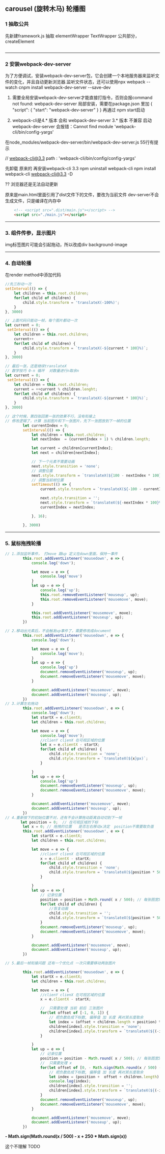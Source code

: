 ## carousel (旋转木马) 轮播图

### 1 抽取公共
先新建framework.js 抽取 elementWrapper TextWrapper  公共部分，createElement
```javascript
```
--- 
### 2 安装webpack-dev-server

为了方便调试，安装webpack-dev-server包，它会创建一个本地服务器来监听文件的变化，并且自动更新浏览器.监听文件状态，还可以使用npx webpack --watch
cnpm install webpack-dev-server --save-dev

1. 需要全局安装webpack-dev-server才能直接打指令，否则会报command not found: webpack-dev-server
局部安装，需要在package.json 里加
{
    "script": {
        "start": "webpack-dev-server"
    }
}
再通过 npm start启动



2. webpack-cli是4.* 版本 会和 webpack-dev-server 3.* 版本 不兼容
启动 webpack-dev-server 会报错：Cannot find module 'webpack-cli/bin/config-yargs'

在node_modules/webpack-dev-server/bin/webpack-dev-server.js 55行有提示

// webpack-cli@3.3 path : 'webpack-cli/bin/config/config-yargs'

先卸载 原来的 再安装webpack-cli 3.3
npm uninstall webpack-cli
npm install webpack-cli webpack-cli@3.3 -D

?? 浏览器还是无法自动更新

原来是main.html里面引用了dist文件下的文件，要改为当前文件
dev-server不会生成文件，只是编译在内存中
```html
    <!-- <script src=".dist/main.js"></script> -->
    <script src="./main.js"></script>
```

---
### 3. 组件传参，显示图片

img标签图片可能会引起拖动，所以改成div background-image

---
### 4. 自动轮播

在render method中添加代码
```javascript
//先三秒动一次
setInterval(() => {
    let children = this.root.children;
    for(let child of children) {
        child.style.transform = 'translateX(-100%)';
    }
}, 3000)

// 上面代码只能动一帧，每个图片都动一次
let current = 0;
 setInterval(() => {
    let children = this.root.children;
    current++
    for(let child of children) {
        child.style.transform = `translateX(-${current * 100}%)`;
    }
}, 3000)

// 最后一张，还是继续translateX
// 数学技巧 0-n 循环  对数量进行n取余n
let current = 0;
 setInterval(() => {
    let children = this.root.children;
    current = ++current % children.lenght;
    for(let child of children) {
        child.style.transform = `translateX(-${current * 100}%)`;
    }
}, 3000)

// 这个时候，第四张回第一张的效果不行，没有衔接上
// 修改逻辑了，计算 当前图片和下一张图片，先下一张图放到下一幀的位置
        let currentIndex = 0;
        setInterval(() => {
            let children = this.root.children;
            let nextIndex  = (currentIndex + 1) % children.length;

            let current = children[currentIndex];
            let next = children[nextIndex];

            // 下一个元素不需要动画
            next.style.transition = 'none';
            // 调整位置
            next.style.transform = `translateX(${100 - nextIndex * 100}%)`;
            // 调整当前帧位置
            setTimeout(() => {
                current.style.transform = `translateX(${-100 - currentIndex * 100}%)`;

                next.style.transition = '';
                next.style.transform = `translateX(${-nextIndex * 100}%)`;
                currentIndex = nextIndex;

            }, 16);

        }, 3000)
```

---

### 5. 鼠标拖拽轮播

```javascript
// 1.添加监听事件， 打move 跟up 定义在down里面，保持一事件
        this.root.addEventListener('mousedown', e => {
            console.log('down');

            let move = e => {
                console.log('move')
            }
            let up = e => {
                console.log('up');
                this.root.removeEventListener('mouseup', up);
                this.root.removeEventListener('mousemove', move);
            }

            this.root.addEventListener('mousemove', move); 
            this.root.addEventListener('mouseup', up);
        })

// 2.移动出元素后，不会触发up事件了，需要修改成document
        this.root.addEventListener('mousedown', e => {
            console.log('down');

            let move = e => {
                console.log('move');
            }
            let up = e => {
                console.log('up')
                document.removeEventListener('mouseup', up);
                document.removeEventListener('mousemove', move);
            }

            document.addEventListener('mousemove', move); 
            document.addEventListener('mouseup', up);
        })
// 3.计算左右拖动
        this.root.addEventListener('mousedown', e => {
            console.log('down');
            let startX = e.clientX;
            let children = this.root.children;

            let move = e => {
                console.log('move');
                //clienY clienX 在可视区域的位置
                let x = e.clientX - startX;
                for(let child of children) {
                    child.style.transition = 'none';
                    child.style.transform = `translateX(${x}px)`;
                }

            }
            let up = e => {
                console.log('up')
                document.removeEventListener('mouseup', up);
                document.removeEventListener('mousemove', move);
            }

            document.addEventListener('mousemove', move); 
            document.addEventListener('mouseup', up);
        })
// 4.重新按下的初始位置不对，还有不会计算拖动距离自动切到下一帧
       let position = 0;  // 在可视区域的下标
        let x = 0; // 拖拽的位置   是否左右移动x决定  position不需要取负值 
        this.root.addEventListener('mousedown', e => {
            let startX = e.clientX;
            let children = this.root.children;

            let move = e => {
                //clienY clienX 在可视区域的位置
                x = e.clientX - startX;
                for(let child of children) {
                    child.style.transition = 'none';
                    child.style.transform = `translateX(${position * 500 + x}px)`;
                }

            }
            let up = e => {
                // 记录位置
                position = position + Math.round( x / 500); // 每张图宽500
                for(let child of children) {
                    //恢复动画
                    child.style.transition = '';
                    child.style.transform = `translateX(${position * 500}px)`;
                }
                document.removeEventListener('mouseup', up);
                document.removeEventListener('mousemove', move);
            }

            document.addEventListener('mousemove', move); 
            document.addEventListener('mouseup', up);
        })

// 5.最后一帧衔接问题 还有一个优化点 一次只需要移动两张图片

        this.root.addEventListener('mousedown', e => {
            let startX = e.clientX;
            let children = this.root.children;

            let move = e => {
                //clienY clienX 在可视区域的位置
                x = e.clientX - startX;

                //  只需要处理 当前 前后 三张图片
                for(let offset of [-1, 0, 1]) {
                    // 把负数处成下标数, 偏移值 加 长度 再对其长度取余
                    let index = (offset + children.length + position) % children.length;
                    children[index].style.transition = 'none';
                    children[index].style.transform = `translateX(${(-index + offset )* 500  + x}px)`;
                }

            }
            let up = e => {
                // 记录位置
                position = position - Math.round( x / 500); // 每张图宽500
                //  只需要处理 x
                for(let offset of [0, - Math.sign(Math.round(x / 500) - x + 250 * Math.sign(x))]) {
                    // 把负数处成下标数, 偏移值 加 长度 再对其长度取余
                    let index = (position +  offset + children.length) % children.length;
                    console.log(index);
                    children[index].style.transition = '';
                    children[index].style.transform = `translateX(${(-index + offset )* 500}px)`;
                }
                document.removeEventListener('mouseup', up);
                document.removeEventListener('mousemove', move);
            }

            document.addEventListener('mousemove', move); 
            document.addEventListener('mouseup', up);
        })

```

**- Math.sign(Math.round(x / 500) - x + 250 * Math.sign(x))**

这个不理解 TODO












